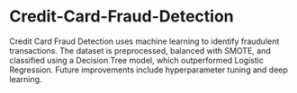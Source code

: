 # Credit-Card-Fraud-Detection
Credit Card Fraud Detection uses machine learning to identify fraudulent transactions. The dataset is preprocessed, balanced with SMOTE, and classified using a Decision Tree model, which outperformed Logistic Regression. Future improvements include hyperparameter tuning and deep learning.

